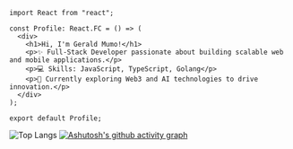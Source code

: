
```tsx
import React from "react";

const Profile: React.FC = () => (
  <div>
    <h1>Hi, I'm Gerald Mumo!</h1>
    <p>✨ Full-Stack Developer passionate about building scalable web and mobile applications.</p>
    <p>💻 Skills: JavaScript, TypeScript, Golang</p>
    <p>🌱 Currently exploring Web3 and AI technologies to drive innovation.</p>
  </div>
);

export default Profile;
```
![Top Langs](https://github-readme-stats.vercel.app/api/top-langs/?username=gerismumo&layout=compact&theme=dark)
[![Ashutosh's github activity graph](https://github-readme-activity-graph.vercel.app/graph?username=gerismumo&theme=high-contrast&custom_title=Github%20Commits%20Graph)](https://github.com/ashutosh00710/github-readme-activity-graph)







